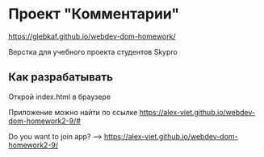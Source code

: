 # Проект "Комментарии"

https://glebkaf.github.io/webdev-dom-homework/

Верстка для учебного проекта студентов Skypro

## Как разрабатывать

Открой index.html в браузере

Приложение можно найти по ссылке https://alex-viet.github.io/webdev-dom-homework2-9/#

Do you want to join app? --> https://alex-viet.github.io/webdev-dom-homework2-9/
